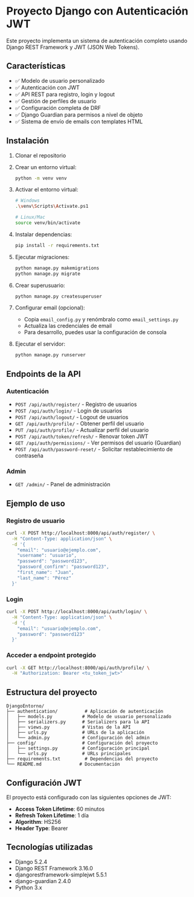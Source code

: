 # Proyecto Django con Autenticación JWT

Este proyecto implementa un sistema de autenticación completo usando Django REST Framework y JWT (JSON Web Tokens).

## Características

- ✅ Modelo de usuario personalizado
- ✅ Autenticación con JWT
- ✅ API REST para registro, login y logout
- ✅ Gestión de perfiles de usuario
- ✅ Configuración completa de DRF
- ✅ Django Guardian para permisos a nivel de objeto
- ✅ Sistema de envío de emails con templates HTML

## Instalación

1. Clonar el repositorio
2. Crear un entorno virtual:
   ```bash
   python -m venv venv
   ```

3. Activar el entorno virtual:
   ```bash
   # Windows
   .\venv\Scripts\Activate.ps1
   
   # Linux/Mac
   source venv/bin/activate
   ```

4. Instalar dependencias:
   ```bash
   pip install -r requirements.txt
   ```

5. Ejecutar migraciones:
   ```bash
   python manage.py makemigrations
   python manage.py migrate
   ```

6. Crear superusuario:
   ```bash
   python manage.py createsuperuser
   ```

7. Configurar email (opcional):
   - Copia `email_config.py` y renómbralo como `email_settings.py`
   - Actualiza las credenciales de email
   - Para desarrollo, puedes usar la configuración de consola

8. Ejecutar el servidor:
   ```bash
   python manage.py runserver
   ```

## Endpoints de la API

### Autenticación

- `POST /api/auth/register/` - Registro de usuarios
- `POST /api/auth/login/` - Login de usuarios
- `POST /api/auth/logout/` - Logout de usuarios
- `GET /api/auth/profile/` - Obtener perfil del usuario
- `PUT /api/auth/profile/` - Actualizar perfil del usuario
- `POST /api/auth/token/refresh/` - Renovar token JWT
- `GET /api/auth/permissions/` - Ver permisos del usuario (Guardian)
- `POST /api/auth/password-reset/` - Solicitar restablecimiento de contraseña

### Admin

- `GET /admin/` - Panel de administración

## Ejemplo de uso

### Registro de usuario
```bash
curl -X POST http://localhost:8000/api/auth/register/ \
  -H "Content-Type: application/json" \
  -d '{
    "email": "usuario@ejemplo.com",
    "username": "usuario",
    "password": "password123",
    "password_confirm": "password123",
    "first_name": "Juan",
    "last_name": "Pérez"
  }'
```

### Login
```bash
curl -X POST http://localhost:8000/api/auth/login/ \
  -H "Content-Type: application/json" \
  -d '{
    "email": "usuario@ejemplo.com",
    "password": "password123"
  }'
```

### Acceder a endpoint protegido
```bash
curl -X GET http://localhost:8000/api/auth/profile/ \
  -H "Authorization: Bearer <tu_token_jwt>"
```

## Estructura del proyecto

```
DjangoEntorno/
├── authentication/          # Aplicación de autenticación
│   ├── models.py           # Modelo de usuario personalizado
│   ├── serializers.py      # Serializers para la API
│   ├── views.py            # Vistas de la API
│   ├── urls.py             # URLs de la aplicación
│   └── admin.py            # Configuración del admin
├── config/                 # Configuración del proyecto
│   ├── settings.py         # Configuración principal
│   └── urls.py             # URLs principales
├── requirements.txt         # Dependencias del proyecto
└── README.md              # Documentación
```

## Configuración JWT

El proyecto está configurado con las siguientes opciones de JWT:

- **Access Token Lifetime**: 60 minutos
- **Refresh Token Lifetime**: 1 día
- **Algorithm**: HS256
- **Header Type**: Bearer

## Tecnologías utilizadas

- Django 5.2.4
- Django REST Framework 3.16.0
- djangorestframework-simplejwt 5.5.1
- django-guardian 2.4.0
- Python 3.x 